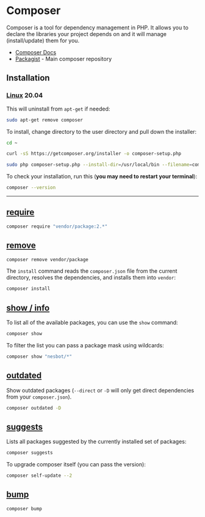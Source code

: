 # Composer

Composer is a tool for dependency management in PHP. It allows you to declare the libraries your project depends on and it will manage (install/update) them for you.

- [Composer Docs](https://getcomposer.org/doc/)
- [Packagist](https://packagist.org/) - Main composer repository

## Installation

### [Linux](linux) 20.04

This will uninstall from `apt-get` if needed:

```bash
sudo apt-get remove composer
```

To install, change directory to the user directory and pull down the installer:

```bash
cd ~

curl -sS https://getcomposer.org/installer -o composer-setup.php

sudo php composer-setup.php --install-dir=/usr/local/bin --filename=composer
```

To check your installation, run this (**you may need to restart your terminal**):

```bash
composer --version
```

---
## [require](https://getcomposer.org/doc/03-cli.md#require-r)

```bash
composer require "vendor/package:2.*"
```

## [remove](https://getcomposer.org/doc/03-cli.md#remove)

```bash
composer remove vendor/package
```

The `install` command reads the `composer.json` file from the current directory, resolves the dependencies, and installs them into `vendor`:

```bash
composer install
```

## [show / info](https://getcomposer.org/doc/03-cli.md#show-info)

To list all of the available packages, you can use the `show` command:

```bash
composer show
```

To filter the list you can pass a package mask using wildcards:

```bash
composer show "nesbot/*"
```

## [outdated](https://getcomposer.org/doc/03-cli.md#outdated)

Show outdated packages (`--direct` or `-D` will only get direct dependencies from your `composer.json`).

```bash
composer outdated -D
```

## [suggests](https://getcomposer.org/doc/03-cli.md#suggests)

Lists all packages suggested by the currently installed set of packages:

```bash
composer suggests
```

To upgrade composer itself (you can pass the version):

```bash
composer self-update --2
```

## [bump](https://getcomposer.org/doc/03-cli.md#bump)

```bash
composer bump
```